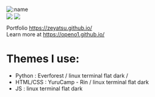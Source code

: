 <!--![readme](https://user-images.githubusercontent.com/43354103/203863744-c1cd95c8-231f-41f1-ae44-fcee37a0b125.png)-->
<!--![test](https://user-images.githubusercontent.com/43354103/209814081-427a8f00-0fc8-4049-91d0-82c4b5d7fb82.png)-->

<!--[![Top Langs](https://github-readme-stats.vercel.app/api/top-langs/?username=ZeyaTsu&layout=compact)](#Statistics) <br/>-->
![:name](https://count.getloli.com/get/@ZeyaTsu?theme=rule34) <br/>
<img align="center" src="https://github-readme-stats.anuraghazra1.vercel.app/api/top-langs/?username=sizumita&theme=tokyonight" />
<img align="center" src="https://github-readme-stats.vercel.app/api?username=sizumita&show_icons=true&theme=tokyonight" />

Portfolio https://zeyatsu.github.io/ <br/>
Learn more at https://openo1.github.io/

# Themes I use:
* Python : Everforest / linux terminal flat dark / 
* HTML/CSS : YuruCamp - Rin / linux terminal flat dark
* JS : linux terminal flat dark

